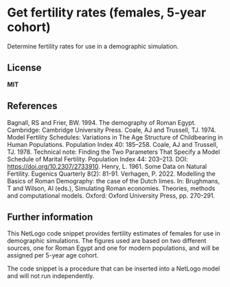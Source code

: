 # Get fertility rates (females, 5-year cohort)

Determine fertility rates for use in a demographic simulation.

## License

**MIT**

## References
Bagnall, RS and Frier, BW. 1994. The demography of Roman Egypt. Cambridge: Cambridge University Press.
Coale, AJ and Trussell, TJ. 1974. Model Fertility Schedules: Variations in The Age Structure of Childbearing in Human Populations. Population Index 40: 185–258.
Coale, AJ and Trussell, TJ. 1978. Technical note: Finding the Two Parameters That Specify a Model Schedule of Marital Fertility. Population Index 44: 203–213. DOI: https://doi.org/10.2307/2733910.
Henry, L. 1961. Some Data on Natural Fertility. Eugenics Quarterly 8(2): 81-91.
Verhagen, P. 2022. Modelling the Basics of Roman Demography: the case of the Dutch limes. In: Brughmans, T and Wilson, AI (eds.), Simulating Roman economies. Theories, methods and computational models. Oxford: Oxford University Press, pp. 270-291.
## Further information

This NetLogo code snippet provides fertility estimates of females for use in demographic simulations. The figures used are based on two different sources, one for Roman Egypt and one for modern populations, and will be assigned per 5-year age cohort.

The code snippet is a procedure that can be inserted into a NetLogo model and will not run independently.
